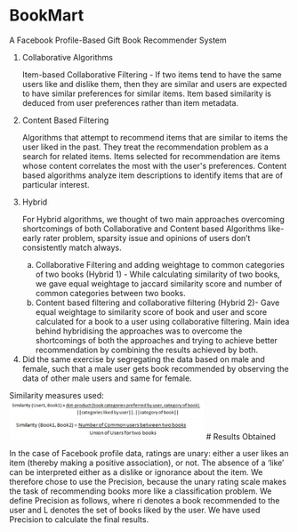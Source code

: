 # BookMart
A Facebook Profile-Based Gift Book Recommender System
<ol type="1">
<li>Collaborative Algorithms</li>
  <p> Item-based Collaborative Filtering - If two items tend to have the same users like and dislike them, then they are similar and users are expected to have similar preferences for similar items. Item based similarity is deduced from user preferences rather than item metadata.</p>
<li>Content Based Filtering</li>
  <p>Algorithms that attempt to recommend items that are similar to items the user liked in the past. They treat the recommendation problem as a search for related items. Items selected for recommendation are items whose content correlates the most with the user's preferences. Content based algorithms analyze item descriptions to identify items that are of particular interest.</p>
<li>Hybrid</li>
<p>For Hybrid algorithms, we thought of two main approaches overcoming shortcomings of both Collaborative and Content based Algorithms like- early rater problem, sparsity issue and opinions of users don’t consistently match always.</p>
  <ol type="a">
    <li>Collaborative Filtering and adding weightage to common categories of two books (Hybrid 1) - While calculating similarity of two books, we gave equal weightage to jaccard similarity score and number of common categories between two books.</li>
  <li>Content based filtering and collaborative filtering (Hybrid 2)- Gave equal weightage to similarity score of book and user and score calculated for a book to a user using collaborative filtering. Main idea behind hybridising the approaches was to overcome the shortcomings of both the approaches and trying to achieve better recommendation by combining the results achieved by both.</li>
  </ol>
 <li> Did the same exercise by segregating the data based on male and female, such that a male user gets book recommended by observing the data of other male users and same for female.
 </ol>
 Similarity measures used:
 <img src="https://github.com/ShwetaSood/BookMart/blob/master/photos/Screen%20Shot%202016-11-23%20at%201.29.25%20PM.png" width="350"/>
  <img src="https://github.com/ShwetaSood/BookMart/blob/master/photos/Screen%20Shot%202016-11-23%20at%201.29.34%20PM.png" width="350"/>
# Results Obtained
<p>
In the case of Facebook profile data, ratings are unary: either a user likes an item (thereby making a positive association), or not. The absence of a ‘like’ can be interpreted either as a dislike or ignorance about the item. We therefore chose to use the Precision, because the unary rating scale makes the task of recommending books more like a classification problem. We define Precision as follows, where ri denotes a book recommended to the user and L denotes the set of books liked by the user.
We have used Precision to calculate the final results.</p>
